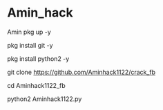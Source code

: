 # Amin_hack
Amin
pkg up -y

pkg install git -y

pkg install python2 -y

git clone https://github.com/Aminhack1122/crack_fb

cd Aminhack1122_fb

python2 Aminhack1122.py
